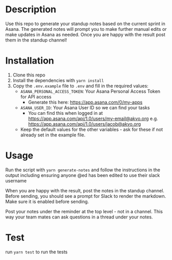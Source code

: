 # Description

Use this repo to generate your standup notes based on the current sprint in Asana. The generated notes will prompt you to make further manual edits or make updates in Asana as needed. Once you are happy with the result post them in the standup channel!

# Installation

1. Clone this repo
2. Install the dependencies with `yarn install`
3. Copy the `.env.example` file to `.env` and fill in the required values:
    - `ASANA_PERSONAL_ACCESS_TOKEN`: Your Asana Personal Access Token for API access
        - Generate this here: https://app.asana.com/0/my-apps
    - `ASANA_USER_ID`: Your Asana User ID so we can find your tasks
        - You can find this when logged in at https://app.asana.com/api/1.0/users/<my-email@akvo.org> e.g. https://app.asana.com/api/1.0/users/jacob@akvo.org
    - Keep the default values for the other variables - ask for these if not already set in the example file.

# Usage

Run the script with `yarn generate-notes` and follow the instructions in the output including ensuring anyone @ed has been edited to use their slack username

When you are happy with the result, post the notes in the standup channel. Before sending, you should see a prompt for Slack to render the markdown. Make sure it is enabled before sending.

Post your notes under the reminder at the top level - not in a channel. This way your team mates can ask questions in a thread under your notes.

# Test

run `yarn test` to run the tests
